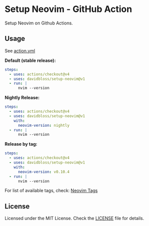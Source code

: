 # Setup Neovim - GitHub Action

Setup Neovim on Github Actions.

## Usage

See [action.yml](./action.yml)

**Default (stable release):**

```yml
steps:
  - uses: actions/checkout@v4
  - uses: davidbloss/setup-neovim@v1
  - run: |
      nvim --version
```

**Nightly Release:**

```yml
steps:
  - uses: actions/checkout@v4
  - uses: davidbloss/setup-neovim@v1
    with:
      neovim-version: nightly
  - run: |
      nvim --version
```

**Release by tag:**

```yml
steps:
  - uses: actions/checkout@v4
  - uses: davidbloss/setup-neovim@v1
    with:
      neovim-version: v0.10.4
  - run: |
      nvim --version
```

For list of available tags, check: [Neovim Tags](https://github.com/neovim/neovim/tags)

## License

Licensed under the MIT License. Check the [LICENSE](./LICENSE) file for details.
